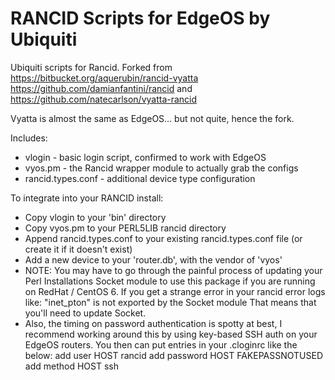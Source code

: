 RANCID Scripts for EdgeOS by Ubiquiti
======

Ubiquiti scripts for Rancid.  Forked from
https://bitbucket.org/aquerubin/rancid-vyatta
https://github.com/damianfantini/rancid and
https://github.com/natecarlson/vyatta-rancid

Vyatta is almost the same as EdgeOS... but not quite, hence the fork.

Includes:

* vlogin - basic login script, confirmed to work with EdgeOS
* vyos.pm - the Rancid wrapper module to actually grab the configs
* rancid.types.conf - additional device type configuration

To integrate into your RANCID install:

* Copy vlogin to your 'bin' directory
* Copy vyos.pm to your PERL5LIB rancid directory
* Append rancid.types.conf to your existing rancid.types.conf file (or create it if it doesn't exist)
* Add a new device to your 'router.db', with the vendor of 'vyos'
* NOTE: You may have to go through the painful process of updating your Perl Installations Socket module to use this package if you are running on RedHat / CentOS 6. If you get a strange error in your rancid error logs like: 
"inet_pton" is not exported by the Socket module
That means that you'll need to update Socket.
* Also, the timing on password authentication is spotty at best, I recommend working around this by using key-based SSH auth on your EdgeOS routers. You then can put entries in your .cloginrc like the below:
add user HOST rancid 
add password HOST FAKEPASSNOTUSED
add method HOST ssh
